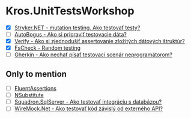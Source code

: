 # Kros.UnitTestsWorkshop

- [x] [Stryker.NET - mutation testing. Ako testovať testy?](https://stryker-mutator.io/docs/stryker-net/introduction/)
- [ ] [AutoBogus - Ako si pripraviť testovacie dáta?](https://github.com/nickdodd79/AutoBogus)
- [x] [Verify - Ako si zjednodušiť assertovanie zložitých dátových štruktúr?](https://github.com/VerifyTests/Verify)
- [x] [FsCheck - Random testing](https://fscheck.github.io/FsCheck/RunningTests.html)
- [ ] [Gherkin - Ako nechať písať testovací scenár neprogramátorom?](https://github.com/ttutisani/Xunit.Gherkin.Quick)

## Only to mention

- [ ] [FluentAssertions](https://fluentassertions.com/)
- [ ] [NSubstitute](https://nsubstitute.github.io/)
- [ ] [Squadron.SqlServer - Ako testovať integráciu s databázou?](https://swisslife-oss.github.io/squadron/docs/sqlserver)
- [ ] [WireMock.Net - Ako testovať kód závislý od externého API?](https://github.com/WireMock-Net/WireMock.Net)
